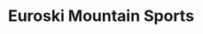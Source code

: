 ---
title: "Euroski Mountain Sports"
url: /ciudad-autonoma-de-buenos-aires/euroski-mountain-sports/
shop: Outdoor
---